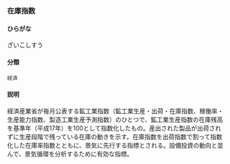 <div style="display:none;">

## [あ行](securities-terms?id=あ行)
## [か行](securities-terms?id=か行)
## [さ行](securities-terms?id=さ行)

</div>

### 在庫指数

#### ひらがな

ざいこしすう

#### 分類

`経済`

#### 説明

経済産業省が毎月公表する鉱工業指数（鉱工業生産・出荷・在庫指数、稼働率・生産能力指数、製造工業生産予測指数）のひとつで、鉱工業生産指数の在庫残高を基準年（平成17年）を100として指数化したもの。産出された製品が出荷されずに生産段階で残っている在庫の動きを示す。在庫指数を出荷指数で割って指数化した在庫率指数とともに、景気に先行する指標とされる。設備投資の動向と並んで、景気循環を分析するために有効な指標。

<div style="display:none;">

## [た行](securities-terms?id=た行)
## [な行](securities-terms?id=な行)
## [は行](securities-terms?id=は行)
## [ま行](securities-terms?id=ま行)
## [や行](securities-terms?id=や行)
## [ら行](securities-terms?id=ら行)
## [わ行](securities-terms?id=わ行)
## [英数字・記号](securities-terms?id=英数字・記号)

</div>

